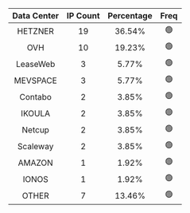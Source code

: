 | Data Center | IP Count | Percentage | Freq |
|:------------:|:--------:|:-----------:|:-----:|
| HETZNER | 19 | 36.54% | 🟢 |
| OVH | 10 | 19.23% | 🟢 |
| LeaseWeb | 3 | 5.77% | 🟢 |
| MEVSPACE | 3 | 5.77% | 🟢 |
| Contabo | 2 | 3.85% | 🟢 |
| IKOULA | 2 | 3.85% | 🟢 |
| Netcup | 2 | 3.85% | 🟢 |
| Scaleway | 2 | 3.85% | 🟢 |
| AMAZON | 1 | 1.92% | 🟢 |
| IONOS | 1 | 1.92% | 🟢 |
| OTHER | 7 | 13.46% | 🟢 |